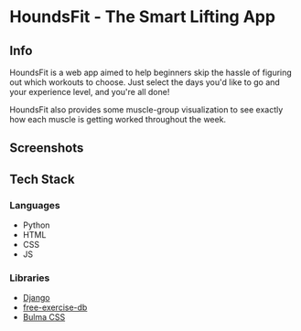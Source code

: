 # HoundsFit - The Smart Lifting App
## Info
HoundsFit is a web app aimed to help beginners skip the hassle of figuring out which workouts to choose. Just select the days you'd 
like to go and your experience level, and you're all done!

HoundsFit also provides some muscle-group visualization to see exactly how each muscle is getting worked throughout the week.

## Screenshots


## Tech Stack
### Languages
- Python
- HTML
- CSS
- JS

### Libraries
- [Django](https://www.djangoproject.com/)
- [free-exercise-db](https://github.com/yuhonas/free-exercise-db/tree/main)
- [Bulma CSS](https://bulma.io/)